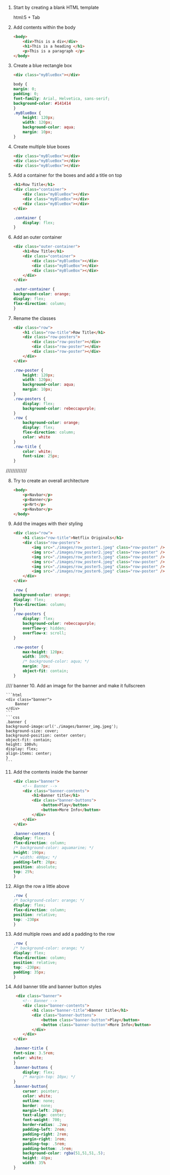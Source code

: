 1. Start by creating a blank HTML template
    
    html:5 + Tab

2. Add contents within the body

    ```html
    <body>
        <div>This is a div</div>
        <h1>This is a heading </h1>
        <p>This is a paragraph </p>
    </body>
    ```

3. Create a blue rectangle box

    ```html
    <div class="myBlueBox"></div>
    ```
    ```css
    body {
    margin: 0;
    padding: 0;
    font-family: Arial, Helvetica, sans-serif;
    background-color: #141414
    }
    .myBlueBox {
        height: 120px;
        width: 120px;
        background-color: aqua;
        margin: 10px;
    }
    ```


4. Create multiple blue boxes

    ```html
    <div class="myBlueBox"></div>
    <div class="myBlueBox"></div>
    <div class="myBlueBox"></div>
    ```

5. Add a container for the boxes and add a title on top

    ```html
    <h1>Row Title</h1>
    <div class="container">
        <div class="myBlueBox"></div>
        <div class="myBlueBox"></div>
        <div class="myBlueBox"></div>
    </div>
    ```
    ```css
    .container {
        display: flex;
    }
    ```

6. Add an outer container 

    ```html
    <div class="outer-container">
        <h1>Row Title</h1>
        <div class="container">
            <div class="myBlueBox"></div>
            <div class="myBlueBox"></div>
            <div class="myBlueBox"></div>
        </div>
    </div>
    ```
     ```css
    .outer-container {
    background-color: orange;
    display: flex;
    flex-direction: column;
    }
    ```

7. Rename the classes

    ```html
    <div class="row">
        <h1 class="row-title">Row Title</h1>
        <div class="row-posters">
            <div class="row-poster"></div>
            <div class="row-poster"></div>
            <div class="row-poster"></div>
        </div>
    </div>
    ```
    ```css
    .row-poster {
        height: 120px;
        width: 120px;
        background-color: aqua;
        margin: 10px;
    }
    .row-posters {
        display: flex;
        background-color: rebeccapurple;
    }
    .row {
        background-color: orange;
        display: flex;
        flex-direction: column;
        color: white
    }
    .row-title {
        color: white;
        font-size: 25px;
    }
    ```

/////////////

8. Try to create an overall architecture

    ```html
    <body>
        <p>Navbar</p>
        <p>Banner</p>
        <p>Nrt</p>
        <p>Navbar</p>
    </body>


9. Add the images with their styling

    ```html
    <div class="row">
        <h1 class="row-title">Netflix Originals</h1>
        <div class="row-posters">
            <img src="./images/row_poster1.jpeg" class="row-poster" />
            <img src="./images/row_poster2.jpeg" class="row-poster" />
            <img src="./images/row_poster3.jpeg" class="row-poster" />
            <img src="./images/row_poster4.jpeg" class="row-poster" />
            <img src="./images/row_poster5.jpeg" class="row-poster" />
            <img src="./images/row_poster6.jpeg" class="row-poster" />
        </div>
    </div>
    ```
    ```css
    .row {
    background-color: orange;
    display: flex;
    flex-direction: column;
    }
    .row-posters {
        display: flex;
        background-color: rebeccapurple;
        overflow-y: hidden;
        overflow-x: scroll;
    }

    .row-poster {
        max-height: 120px;
        width: 100%;
        /* background-color: aqua; */
        margin: 7px;
        object-fit: contain;
    }
    ```



//// banner
10. Add an image for the banner and make it fullscreen

    ```html
    <div class="banner">
        Banner
    </div>
    ```
    ```css
    .banner {
    background-image:url('./images/banner_img.jpeg');
    background-size: cover;
    background-position: center center;
    object-fit: contain;
    height: 100vh;
    display: flex;
    align-items: center;
    }
    ```

11. Add the contents inside the banner

    ```html
    <div class="banner">
        <!-- Banner -->
        <div class="banner-contents">
            <h1>Banner title</h1>
            <div class="banner-buttons">
                <button>Play</button>
                <button>More Info</button>
            </div>
        </div>
    </div>
    ```
    ```css
    .banner-contents {
    display: flex;
    flex-direction: column;
    /* background-color: aquamarine; */
    height: 190px;
    /* width: 400px; */
    padding-left: 20px;
    position: absolute;
    top: 25%;
    }
    ```

12. Align the row a little above 

    ```css
    .row {
    /* background-color: orange; */
    display: flex;
    flex-direction: column;
    position: relative;
    top: -230px
    }
    ```

13. Add multiple rows and add a padding to the row

     ```css
    .row {
    /* background-color: orange; */
    display: flex;
    flex-direction: column;
    position: relative;
    top: -230px;
    padding: 35px;
    }
    ```

14. Add banner title and banner button styles

    ```html
     <div class="banner">
        <!-- Banner -->
        <div class="banner-contents">
            <h1 class="banner-title">Banner title</h1>
            <div class="banner-buttons">
                <button class="banner-button">Play</button>
                <button class="banner-button">More Info</button>
            </div>
        </div>
    </div>
    ```

    ```css
    .banner-title {
    font-size: 3.5rem;
    color: white;
    }
    .banner-buttons {
        display: flex;
        /* margin-top: 10px; */
    }
    .banner-button{
        cursor: pointer;
        color: white;
        outline: none;
        border: none;
        margin-left: 20px;
        text-align: center;
        font-weight: 700;
        border-radius: .2vw;
        padding-left: 2rem;
        padding-right: 2rem;
        margin-right: 1rem;
        padding-top: .5rem;
        padding-bottom: .5rem;
        background-color: rgba(51,51,51,.5);
        height: 40px;
        width: 35%
    }
    ```






    

